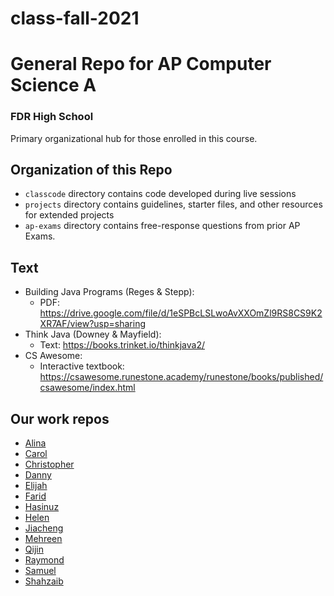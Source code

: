 # class-fall-2021

# General Repo for AP Computer Science A
### FDR High School
Primary organizational hub for those enrolled in this course.

## Organization of this Repo
- `classcode` directory contains code developed during live sessions
- `projects` directory contains guidelines, starter files, and other resources for extended projects
- `ap-exams` directory contains free-response questions from prior AP Exams.

## Text
- Building Java Programs (Reges & Stepp):
  - PDF: https://drive.google.com/file/d/1eSPBcLSLwoAvXXOmZl9RS8CS9K2XR7AF/view?usp=sharing
- Think Java (Downey & Mayfield):
  - Text: https://books.trinket.io/thinkjava2/
- CS Awesome:
  - Interactive textbook: https://csawesome.runestone.academy/runestone/books/published/csawesome/index.html

## Our work repos
- [Alina](https://github.com/fdrHighSchool/fall-2021-work-alinaa56)
- [Carol](https://github.com/fdrHighSchool/fall-2021-work-carolfdrhs)
- [Christopher](https://github.com/fdrHighSchool/fall-2021-work-ChrisPJava)
- [Danny](https://github.com/fdrHighSchool/fall-2021-work-DannyNgLiu)
- [Elijah](https://github.com/fdrHighSchool/fall-2021-work-elijahAston59PT)
- [Farid](https://github.com/fdrHighSchool/fall-2021-work-FattahliFarid)
- [Hasinuz](https://github.com/fdrHighSchool/fall-2021-work-Hasinuz)
- [Helen](https://github.com/fdrHighSchool/fall-2021-work-techyhelena)
- [Jiacheng](https://github.com/fdrHighSchool/fall-2021-work-JiaChengZhao1)
- [Mehreen](https://github.com/fdrHighSchool/fall-2021-work-MehreenX)
- [Qijin](https://github.com/fdrHighSchool/fall-2021-work-qijinh)
- [Raymond](https://github.com/fdrHighSchool/fall-2021-work-raymond0809)
- [Samuel](https://github.com/fdrHighSchool/fall-2021-work-hueychopper)
- [Shahzaib](https://github.com/fdrHighSchool/fall-2021-work-Shahzaibf123)
